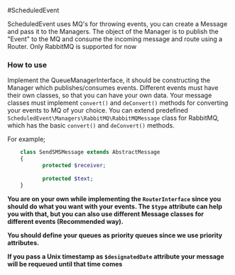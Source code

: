 
#ScheduledEvent

ScheduledEvent uses MQ's for throwing events, you can create a Message and pass it to the Managers. The object of the Manager is to publish the "Event" to the MQ and consume the incoming message and route using a Router. Only RabbitMQ is supported for now

### How to use

Implement the QueueManagerInterface, it should be constructing the Manager which publishes/consumes events. 
Different events must have their own classes, so that you can have your own data. 
Your message classes must implement `convert()` and `deConvert()` methods for converting your events to MQ of your choice. 
You can extend predefined `ScheduledEvent\Managers\RabbitMQ\RabbitMQMessage` class for RabbitMQ, which has the basic `convert()` and `deConvert()` methods.

For example;

````php
    class SendSMSMessage extends AbstractMessage
    {
           protected $receiver;
           
           protected $text;
    }
```` 

__You are on your own while implementing the `RouterInterface` since you should do what you want with your events. The `$type` attribute can help you with that, but you can also use different Message classes for different events (Recommended way).__

__You should define your queues as priority queues since we use priority attributes.__

__If you pass a Unix timestamp as `$designatedDate` attribute your message will be requeued until that time comes__ 